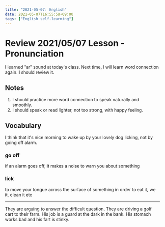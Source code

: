 ```yaml
---
title: "2021-05-07: English"
date: 2021-05-07T16:55:58+09:00
tags: ["English self-learning"]
---
```


# Review 2021/05/07 Lesson - Pronunciation

I learned "ar" sound at today's class.
Next time, I will learn word connection again.
I should review it.

## Notes
1. I should practice more word connection to speak naturally and smoothly.
2. I should speak or read lighter, not too strong, with happy feeling.

## Vocabulary

I think that it's nice morning to wake up by your lovely dog licking, not by going off alarm.

### go off
if an alarm goes off, it makes a noise to warn you about something

### lick
to move your tongue across the surface of something in order to eat it, we it, clean it etc

- - -

They are arguing to answer the difficult question.
They are driving a golf cart to their farm.
His job is a guard at the dark in the bank.
His stomach works bad and his fart is stinky.
